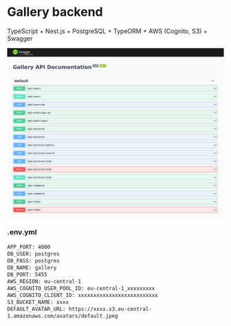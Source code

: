 # Gallery backend #

TypeScript + Nest.js + PostgreSQL + TypeORM + AWS (Cognito, S3) + Swagger


![API](./gallery_api.png)


### .env.yml ###

```
APP_PORT: 4000
DB_USER: postgres
DB_PASS: postgres
DB_NAME: gallery
DB_PORT: 5455
AWS_REGION: eu-central-1
AWS_COGNITO_USER_POOL_ID: eu-central-1_xxxxxxxxx
AWS_COGNITO_CLIENT_ID: xxxxxxxxxxxxxxxxxxxxxxxxxx
S3_BUCKET_NAME: xxxx
DEFAULT_AVATAR_URL: https://xxxx.s3.eu-central-1.amazonaws.com/avatars/default.jpeg
```